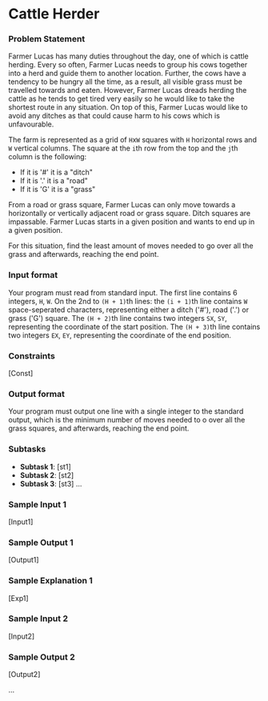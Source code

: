 # Cattle Herder

### Problem Statement
Farmer Lucas has many duties throughout the day, one of which is cattle herding. Every so often, Farmer Lucas needs to group his cows together into a herd and guide them to another location. Further, the cows have a tendency to be hungry all the time, as a result, all visible grass must be travelled towards and eaten. However, Farmer Lucas dreads herding the cattle as he tends to get tired very easily so he would like to take the shortest route in any situation. On top of this, Farmer Lucas would like to avoid any ditches as that could cause harm to his cows which is unfavourable.

The farm is represented as a grid of `H`x`W` squares with `H` horizontal rows and `W` vertical columns. The square at the `i`th row from the top and the `j`th column is the following:
  * If it is '#' it is a "ditch"
  * If it is '.' it is a "road"
  * If it is 'G' it is a "grass"
  
From a road or grass square, Farmer Lucas can only move towards a horizontally or vertically adjacent road or grass square. Ditch squares are impassable. Farmer Lucas starts in a given position and wants to end up in a given position.

For this situation, find the least amount of moves needed to go over all the grass and afterwards, reaching the end point.

### Input format
Your program must read from standard input. The first line contains 6 integers, `H`, `W`.
On the 2nd to `(H + 1)`th lines: the `(i + 1)`th line contains `W` space-seperated characters, representing either a ditch ('#'), road ('.') or grass ('G') square. 
The `(H + 2)`th line contains two integers `SX`, `SY`, representing the coordinate of the start position.
The `(H + 3)`th line contains two integers `EX`, `EY`, representing the coordinate of the end position.

### Constraints
[Const]

### Output format
Your program must output one line with a single integer to the standard output, which is the minimum number of moves needed to o over all the grass squares, and afterwards, reaching the end point. 

### Subtasks
- **Subtask 1**: [st1]
- **Subtask 2**: [st2]
- **Subtask 3**: [st3]
...

### Sample Input 1
[Input1]

### Sample Output 1
[Output1]

### Sample Explanation 1
[Exp1]

### Sample Input 2
[Input2]

### Sample Output 2
[Output2]

...
